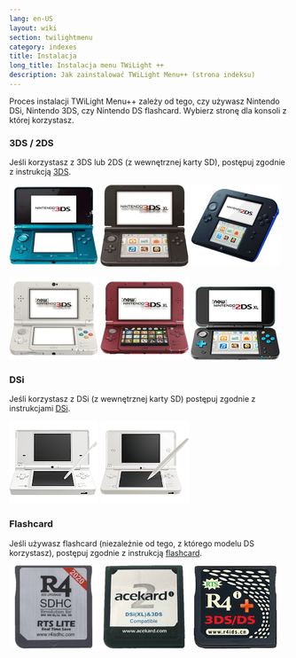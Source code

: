 ```yaml
---
lang: en-US
layout: wiki
section: twilightmenu
category: indexes
title: Instalacja
long_title: Instalacja menu TWiLight ++
description: Jak zainstalować TWiLight Menu++ (strona indeksu)
---
```


Proces instalacji TWiLight Menu++ zależy od tego, czy używasz Nintendo DSi, Nintendo 3DS, czy Nintendo DS flashcard. Wybierz stronę dla konsoli z której korzystasz.

### 3DS / 2DS
Jeśli korzystasz z 3DS lub 2DS (z wewnętrznej karty SD), postępuj zgodnie z instrukcją [3DS](installing-3ds).

[![Nintendo 3DS](/assets/images/consoles/old3ds.png)](installing-3ds) [![Nintendo 3DS XL](/assets/images/consoles/old3dsxl.png)](installing-3ds) [![Nintendo 2DS](/assets/images/consoles/2ds.png)](installing-3ds)

[![Nowy Nintendo 3DS](/assets/images/consoles/new3ds.png)](installing-3ds) [![Nowy Nintendo 3DS XL](/assets/images/consoles/new3dsxl.png)](installing-3ds) [![Nowy Nintendo 2DS XL](/assets/images/consoles/new2dsxl.png)](installing-3ds)

### DSi
Jeśli korzystasz z DSi (z wewnętrznej karty SD) postępuj zgodnie z instrukcjami [DSi](installing-dsi).

[![Nintendo DSi](/assets/images/consoles/dsi.png)](installing-dsi) [![Nintendo DSi XL](/assets/images/consoles/dsixl.png)](installing-dsi)

### Flashcard
Jeśli używasz flashcard (niezależnie od tego, z którego modelu DS korzystasz), postępuj zgodnie z instrukcją [flashcard](installing-flashcard).

[![Flaschard r4isdhc.com](/assets/images/consoles/r4isdhc.com.png)](installing-flashcard) [![Flaschard Acekard2i](/assets/images/consoles/acekard2i.png)](installing-flashcard) [![Flaschard R4i Gold 3DS Plus](/assets/images/consoles/r4igold3dsplus.png)](installing-flashcard)
